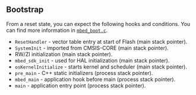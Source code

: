 ## Bootstrap

From a reset state, you can expect the following hooks and conditions. You can find more information in [`mbed_boot.c`](https://github.com/ARMmbed/mbed-os/blob/master/rtos/mbed_boot.c).

- `ResetHandler` - vector table entry at start of Flash (main stack pointer).
- `SystemInit` - imported from CMSIS-CORE (main stack pointer).
- RW/ZI initialization (main stack pointer).
- `mbed_sdk_init` - used for HAL initialization (main stack pointer).
- `osKernelInitialize` - starts kernel and scheduler (main stack pointer).
- `pre_main` - C++ static initializers (process stack pointer).
- `mbed_main` - application hook before main (process stack pointer).
- `main` - application entry point (process stack pointer).
